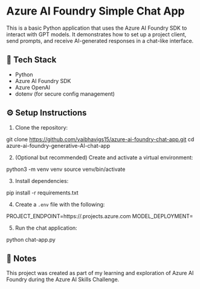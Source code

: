 # Azure AI Foundry Simple Chat App

This is a basic Python application that uses the Azure AI Foundry SDK to interact with GPT models. It demonstrates how to set up a project client, send prompts, and receive AI-generated responses in a chat-like interface.

## 🚀 Tech Stack

- Python
- Azure AI Foundry SDK
- Azure OpenAI
- dotenv (for secure config management)

## ⚙️ Setup Instructions

1. Clone the repository:

git clone https://github.com/vaibhavigs15/azure-ai-foundry-chat-app.git
cd azure-ai-foundry-generative-AI-chat-app

2. (Optional but recommended) Create and activate a virtual environment:

python3 -m venv venv
source venv/bin/activate

3. Install dependencies:

pip install -r requirements.txt


4. Create a `.env` file with the following:

PROJECT_ENDPOINT=https://<your-project-endpoint>.projects.azure.com
MODEL_DEPLOYMENT=<your-model-deployment-name>

5. Run the chat application:

python chat-app.py

## 📝 Notes

This project was created as part of my learning and exploration of Azure AI Foundry during the Azure AI Skills Challenge.



